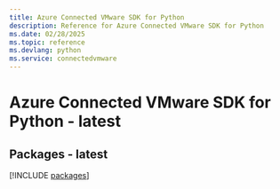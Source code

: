 ```yaml
---
title: Azure Connected VMware SDK for Python
description: Reference for Azure Connected VMware SDK for Python
ms.date: 02/28/2025
ms.topic: reference
ms.devlang: python
ms.service: connectedvmware
---
```

# Azure Connected VMware SDK for Python - latest
## Packages - latest
[!INCLUDE [packages](connected-vmware-index.md)]